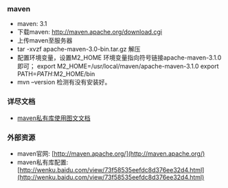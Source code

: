 ### maven
* maven: 3.1
* 下载maven: http://maven.apache.org/download.cgi
* 上传maven至服务器
* tar -xvzf apache-maven-3.0-bin.tar.gz 解压
* 配置环境变量，设置M2_HOME 环境变量指向符号链接apache-maven-3.1.0即可；    export M2_HOME=/usr/local/maven/apache-maven-3.1.0    export PATH=$PATH:$M2_HOME/bin 
* mvn –version 检测有没有安装好。


### 详尽文档
* [maven私有库使用图文文档](/core/accountcenter/blob/master/develop/mavensf.md)

### 外部资源
* maven官网: [http://maven.apache.org/](http://maven.apache.org/)
* maven私有库配置: [http://wenku.baidu.com/view/73f58535eefdc8d376ee32d4.html](http://wenku.baidu.com/view/73f58535eefdc8d376ee32d4.html)